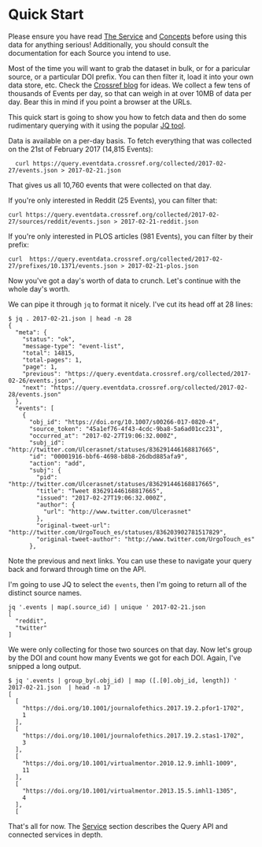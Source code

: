 # Quick Start

Please ensure you have read [The Service](service) and [Concepts](concepts) before using this data for anything serious! Additionally, you should consult the documentation for each Source you intend to use.

Most of the time you will want to grab the dataset in bulk, or for a paricular source, or a particular DOI prefix. You can then filter it, load it into your own data store, etc. Check the [Crossref blog](https://www.crossref.org/categories/event-data/) for ideas. We collect a few tens of thousands of Events per day, so that can weigh in at over 10MB of data per day. Bear this in mind if you point a browser at the URLs.

This quick start is going to show you how to fetch data and then do some rudimentary querying with it using the popular [JQ tool](https://stedolan.github.io/jq/).

Data is available on a per-day basis. To fetch everything that was collected on the 21st of February 2017 (14,815 Events):

      curl https://query.eventdata.crossref.org/collected/2017-02-27/events.json > 2017-02-21.json

That gives us all 10,760 events that were collected on that day.

If you're only interested in Reddit (25 Events), you can filter that:

    curl https://query.eventdata.crossref.org/collected/2017-02-27/sources/reddit/events.json > 2017-02-21-reddit.json

If you're only interested in PLOS articles (981 Events), you can filter by their prefix:

    curl  https://query.eventdata.crossref.org/collected/2017-02-27/prefixes/10.1371/events.json > 2017-02-21-plos.json

Now you've got a day's worth of data to crunch. Let's continue with the whole day's worth.

We can pipe it through `jq` to format it nicely. I've cut its head off at 28 lines:

    $ jq . 2017-02-21.json | head -n 28
    {
      "meta": {
        "status": "ok",
        "message-type": "event-list",
        "total": 14815,
        "total-pages": 1,
        "page": 1,
        "previous": "https://query.eventdata.crossref.org/collected/2017-02-26/events.json",
        "next": "https://query.eventdata.crossref.org/collected/2017-02-28/events.json"
      },
      "events": [
        {
          "obj_id": "https://doi.org/10.1007/s00266-017-0820-4",
          "source_token": "45a1ef76-4f43-4cdc-9ba8-5a6ad01cc231",
          "occurred_at": "2017-02-27T19:06:32.000Z",
          "subj_id": "http://twitter.com/Ulcerasnet/statuses/836291446168817665",
          "id": "00001916-bbf6-4698-b8b8-26dbd885afa9",
          "action": "add",
          "subj": {
            "pid": "http://twitter.com/Ulcerasnet/statuses/836291446168817665",
            "title": "Tweet 836291446168817665",
            "issued": "2017-02-27T19:06:32.000Z",
            "author": {
              "url": "http://www.twitter.com/Ulcerasnet"
            },
            "original-tweet-url": "http://twitter.com/UrgoTouch_es/statuses/836203902781517829",
            "original-tweet-author": "http://www.twitter.com/UrgoTouch_es"
          },

Note the previous and next links. You can use these to navigate your query back and forward through time on the API.

I'm going to use JQ to select the `events`, then I'm going to return all of the distinct source names.

    jq '.events | map(.source_id) | unique ' 2017-02-21.json
    [
      "reddit",
      "twitter"
    ]

We were only collecting for those two sources on that day. Now let's group by the DOI and count how many Events we got for each DOI. Again, I've snipped a long output.

    $ jq '.events | group_by(.obj_id) | map ([.[0].obj_id, length]) ' 2017-02-21.json  | head -n 17
    [
      [
        "https://doi.org/10.1001/journalofethics.2017.19.2.pfor1-1702",
        1
      ],
      [
        "https://doi.org/10.1001/journalofethics.2017.19.2.stas1-1702",
        3
      ],
      [
        "https://doi.org/10.1001/virtualmentor.2010.12.9.imhl1-1009",
        11
      ],
      [
        "https://doi.org/10.1001/virtualmentor.2013.15.5.imhl1-1305",
        4
      ],
      [

That's all for now. The [Service](service) section describes the Query API and connected services in depth.

